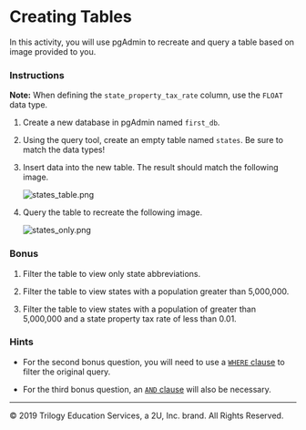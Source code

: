 # Creating Tables

In this activity, you will use pgAdmin to recreate and query a table based on image provided to you.

### Instructions

**Note:** When defining the `state_property_tax_rate` column, use the `FLOAT` data type.

1. Create a new database in pgAdmin named `first_db`.

2. Using the query tool, create an empty table named `states`. Be sure to match the data types!

3. Insert data into the new table. The result should match the following image.

    ![states_table.png](Images/states_table.png)

4. Query the table to recreate the following image.

    ![states_only.png](Images/states_only.png)

### Bonus

1. Filter the table to view only state abbreviations.

2. Filter the table to view states with a population greater than 5,000,000.

3. Filter the table to view states with a population of greater than 5,000,000 and a state property tax rate of less than 0.01.

### Hints

* For the second bonus question, you will need to use a [`WHERE` clause](https://www.tutorialspoint.com/sql/sql-where-clause.htm) to filter the original query.

* For the third bonus question, an [`AND` clause](https://www.tutorialspoint.com/sql/sql-and-or-clauses.htm) will also be necessary.

---

© 2019 Trilogy Education Services, a 2U, Inc. brand. All Rights Reserved.
